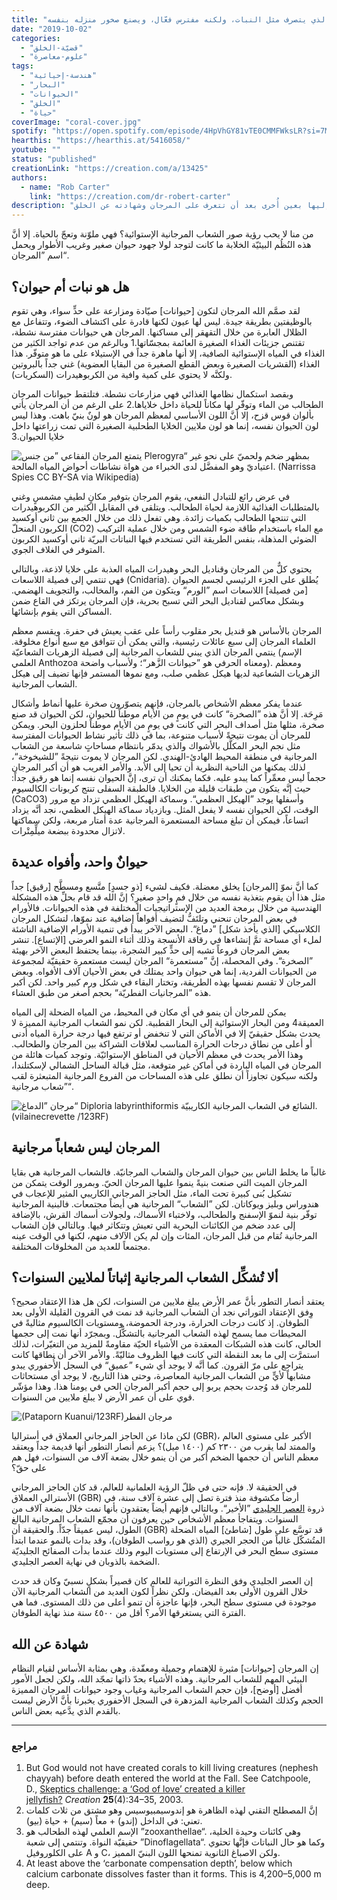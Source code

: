 ```yaml
---
title: "المرجان: الحيوان الذي يتصرف مثل النبات، ولكنه مفترس فعّال، ويصنع صخور منزله بنفسه."
date: "2019-10-02"
categories:
  - "قضيّة-الخلق"
  - "علوم-معاصرة"
tags:
  - "هندسة-إحيائية"
  - "البحار"
  - "الحيوانات"
  - "الخلق"
  - "حياة"
coverImage: "coral-cover.jpg"
spotify: "https://open.spotify.com/episode/4HpVhGY81vTE0CMMFWksLR?si=7MzgxWDoQUycu9bW-4O8jA"
hearthis: "https://hearthis.at/5416058/"
youtube: ""
status: "published"
creationLink: "https://creation.com/a/13425"
authors:
  - name: "Rob Carter"
    link: "https://creation.com/dr-robert-carter"
description: "في المرة المقبلة التي تعاين صورة أو مقطعاً مصوّراً يظهر الشعاب المرجانية سوف تنظر إليها بعين أُخرى بعد أن تتعرف على المرجان وشهادته عن الخلق"
---
```


من منا لا يحب رؤية صور الشعاب المرجانية الإستوائية؟ فهي ملوّنة وتعجّ بالحياة. إلا أنَّ هذه النُظُم البيئيّة الخلابة ما كانت لتوجد لولا جهود حيوان صغير وغريب الأطوار ويحمل اسم ”المرجان“.

## هل هو نبات أم حيوان؟

لقد صمَّم الله المرجان لتكون \[حيوانات\] صيّادة ومزارعة على حدٍّ سواء، وهي تقوم بالوظيفتين بطريقة جيدة. ليس لها عيون لكنها قادرة على اكتشاف الضوء، وتتفاعل مع الظلال العابرة من خلال التقهقر إلى مساكنها. المرجان هي حيوانات مفترسة نشطة، تقتنص جزيئات الغذاء الصغيرة العائمة بمجسّاتها.1 وبالرغم من عدم تواجد الكثير من الغذاء في المياه الإستوائية الصافية، إلا أنها ماهرة جداً في الإستيلاء على ما هو متوفّر. هذا الغذاء (القشريات الصغيرة وبعض القطع الصغيرة من البقايا العضوية) غني جداً بالبروتين ولكنَّه لا يحتوي على كمية وافية من الكربوهيدرات (السكريات).

وبقصد استكمال نظامها الغذائي فهي مزارعات نشطة. فتلتقط حيوانات المرجان الطحالب من الماء وتوفّر لها مكاناً للحياة داخل خلاياها.2 على الرغم من أن المرجان يأتي بألوان قوس قزح، إلا أنَّ اللون الأساسي لمعظم المرجان هو لونٌ بنيّ باهت. وهذا ليس لون الحيوان نفسه، إنما هو لون ملايين الخلايا الطحلبية الصغيرة التي تمت زراعتها داخل خلايا الحيوان.3

![يتمتع المرجان الفقاعي ”من جنس Plerogyra“ بمظهر ضخم ولحميّ على نحو غير اعتياديّ وهو المفضَّل لدى الخبراء من هواة نشاطات أحواض المياه المالحة. (Narrissa Spies CC BY-SA via Wikipedia)](bubble-coral.jpg?size=small&position=left)

في عرض رائع للتبادل النفعي، يقوم المرجان بتوفير مكانٍ لطيفٍ مشمسٍ وغني بالمتطلبات الغذائية اللازمة لحياة الطحالب. ويتلقى في المقابل الكثير من الكربوهيدرات التي تنتجها الطحالب بكميات زائدة. وهي تفعل ذلك من خلال الجمع بين ثاني أوكسيد الكربون المنحلّ (CO2) مع الماء باستخدام طاقة ضوء الشمس ومن خلال عملية التركيب الضوئي المذهلة، بنفس الطريقة التي تستخدم فيها النباتات البريّة ثاني أوكسيد الكربون المتوفر في الغلاف الجوي.

يحتوي كلٌّ من المرجان وقناديل البحر وهيدرات المياه العذبة على خلايا لاذعة، وبالتالي فهي تنتمي إلى فصيلة اللاسعات (Cnidaria). يُطلق على الجزء الرئيسي لجسم الحيوان \[من فصيلة\] اللاسعات اسم ”الورم“ ويتكون من الفم، والمخالب، والتجويف الهضمي. وبشكل معاكس لقناديل البحر التي تسبح بحرية، فإن المرجان يرتكز في القاع ضمن المساكن التي يقوم بإنشائها.

المرجان بالأساس هو قنديل بحر مقلوب رأساً على عقب يعيش في حفرة. ويقسم معظم العلماء المرجان إلى سبع عائلات رئيسية، والتي يمكن أن تتوافق مع سبع أنواع مخلوقة. ينتمي المرجان الذي يبني للشعاب المرجانية إلى فصيلة الزهريات الشعاعيّة (الإسم العلمي Anthozoa ومعناه الحرفي هو ”حيوانات الزَّهر“؛ ولأسباب واضحة). ومعظم الزهريات الشعاعية لديها هيكل عظمي صلب، ومع نموها المستمر فإنها تضيف إلى هيكل الشعاب المرجانية.

عندما يفكر معظم الأشخاص بالمرجان، فإنهم يتصوّرون صخرة عليها أنماط وأشكال مَرِحَة. إلا أنَّ هذه ”الصخرة“ كانت في يومٍ من الأيام موطناً للحيوان، لكن الحيوان قد صنع صخرة، مثلها مثل أصداف البحر التي كانت في يومٍ من الأيام موطناً لحلزون البحر. ويمكن للمرجان أن يموت نتيجةً لأسباب متنوعة، بما في ذلك تأثير نشاط الحيوانات المفترسة مثل نجم البحر المكلَّل بالأشواك والذي يدمّر بانتظام مساحاتٍ شاسعة من الشعاب المرجانية في منطقة المحيط الهادئ-الهندي. لكن المرجان لا يموت نتيجةً ”للشيخوخة“، لذلك يمكنها من الناحية النظرية أن تحيا إلى الأبد. والأمر الغريب هو أن أكبر المرجان حجماً ليس معمِّراً كما يبدو عليه. فكما يمكنك أن ترى، إنَّ الحيوان نفسه إنما هو رقيق جداً: حيث إنَّه يتكون من طبقات قليلة من الخلايا. فالطبقة السفلى تنتج كربونات الكالسيوم (CaCO3) وأسفلها يوجد ”الهيكل العظمي“. وسماكة الهيكل العظمي تزداد مع مرور الوقت، لكن الحيوان نفسه لا يفعل المثل. وبازدياد سماكة الهيكل العظمي، نجد أنَّه يزداد اتساعاً، فيمكن أن تبلغ مساحة المستعمرة المرجانية عدة أمتار مربعة، ولكن سماكتها لاتزال محدودة ببضعة ميلِّمِتْرات.

## حيوانٌ واحد، وأفواه عديدة

كما أنَّ نموّ \[المرجان\] يخلق معضلة. فكيف لشيء \[ذو جسدٍ\] متَّسع ومسطَّح \[رقيق\] جداً مثل هذا أن يقوم بتغذية نفسه من خلال فمٍ واحدٍ صغيرٍ؟ إنَّ الله قد قام بحلِّ هذه المشكلة الهندسية من خلال برمجة العديد من الإستراتيجيات المختلفة في هذه الحيوانات. فالأورام في بعض المرجان تنحني وتلتَفُّ لتضيف أفواهاً إضافية عند نموّها، لتشكل المرجان الكلاسيكي \[الذي يأخذ شكل\] ”دماغ“. البعض الآخر يبدأ في تنمية الأورام الإضافية الناشئة لملء أي مساحة تمَّ إنشاءها في رقاقة الأنسجة وذلك أثناء النمو العرضي \[الإتساع\]. تنشر بعض المرجان فروعاً تشبه إلى حدٍّ كبير الشجرة، بينما يحتفظ البعض الآخر بهيئة ”الصخرة“. وفي المحصلة، إنَّ ”مستعمرة“ المرجان ليست مستعمرة حقيقيّة لمجموعة من الحيوانات الفردية، إنما هي حيوان واحد يمتلك في بعض الأحيان آلاف الأفواه. وبعض المرجان لا تقسم نفسها بهذه الطريقة، وتختار البقاء في شكل ورم كبير واحد. لكن أكبر هذه ”المرجانيات الفطريّة“ بحجم أصغر من طبق العشاء.

يمكن للمرجان أن ينمو في أي مكان في المحيط، من المياه الضحلة إلى المياه العميقة4 ومن البحار الإستوائية إلى البحار القطبية. لكن نمو الشعاب المرجانية المميزة لا يحدث بشكل حقيقيّ إلا في الأماكن التي لا تنخفض أو ترتفع فيها درجة حرارة المياه أدنى أو أعلى من نطاق درجات الحرارة المناسب لعلاقات الشراكة بين المرجان والطحالب. وهذا الأمر يحدث في معظم الأحيان في المناطق الإستوائيّة. وتوجد كميات هائلة من المرجان في المياه الباردة في أماكن غير متوقعة، مثل قبالة الساحل الشمالي لإسكتلندا، ولكنه سيكون تجاوزاً أن نطلق على هذه المساحات من الفروع المرجانية المتبعثرة لقب ”شعاب مرجانية“.

![مرجان ”الدماغ“ Diploria labyrinthiformis الشائع في الشعاب المرجانية الكاريبيّة. (vilainecrevette /123RF)](brain-coral.jpg?size=small&position=left)

## المرجان ليس شعاباً مرجانية

غالباً ما يخلط الناس بين حيوان المرجان والشعاب المرجانيّة. فالشعاب المرجانية هي بقايا المرجان الميت التي صنعت بنيةً ينموا عليها المرجان الحيّ. وبمرور الوقت يتمكن من تشكيل بُنى كبيرة تحت الماء، مثل الحاجز المرجاني الكاريبي المثير للإعجاب في هندوراس وبليز ويوكاتان. لكن ”الشعاب“ المرجانية هي أيضاً مجتمعات. فالبنية المرجانية توفّر بنية لنموّ الإسفنج والطحالب، ولاختباء الأسماك، ولجولات أسماك القرش، بالإضافة إلى عدد ضخم من الكائنات البحرية التي تعيش وتتكاثر فيها. وبالتالي فإن الشعاب المرجانية تُقام من قبل المرجان، المئات وإن لم يكن الآلاف منهم، لكنها في الوقت عينه مجتمعاً للعديد من المخلوقات المختلفة.

## ألا تُشكِّل الشعاب المرجانية إثباتاً لملايين السنوات؟

يعتقد أنصار التطور بأنَّ عمر الأرض يبلغ ملايين من السنوات، لكن هل هذا الإعتقاد صحيح؟ وِفق الإعتقاد التوراتي نجد أن الشعاب المرجانية قد نمت في القرون القليلة الأولى بعد الطوفان. إذ كانت درجات الحرارة، ودرجة الحموضة، ومستويات الكالسيوم مثاليةً في المحيطات مما يسمح لهذه الشعاب المرجانية بالتشكُّل. وبمجرّد أنها نمت إلى حجمها الحالي، كانت هذه الشبكات المعقدة من الأشياء الحيّة مقاومةً للمزيد من التغيّرات، لذلك استمرَّت إلى ما بعد النقطة التي كانت فيها الظروف مثاليّةً. والأمر الآخر أن نطاقها كانت يتراجع على مرّ القرون. كما أنَّه لا يوجد أي شيء ”عميق“ في السجل الأُحفوري يبدو مشابهاً لأيٍّ من الشعاب المرجانية المعاصرة، وحتى هذا التاريخ، لا يوجد أي مستحاثات للمرجان قد وُجدت بحجم يربو إلى حجم أكبر المرجان الحي في يومنا هذا. وهذا مؤشّر قوي على أن عمر الأرض لا يبلغ ملايين من السنوات.

![(Pataporn Kuanui/123RF)مرجان الفطر](mushroom-coral.jpg?size=small&position=left)

لكن ماذا عن الحاجز المرجاني العملاق في أستراليا (GBR)، الأكبر على مستوى العالم والممتد لما يقرب من ٢٣٠٠ كم (١٤٠٠ ميل)؟ يزعم أنصار التطور أنها قديمة جداً ويعتقد معظم الناس أن حجمها الضخم أكبر من أن ينمو خلال بضعة آلاف من السنوات، فهل هم على حقّ؟

في الحقيقة لا. فإنه حتى في ظلّ الرؤية العلمانية للعالم، قد كان الحاجز المرجاني الأسترالي العملاق (GBR) أرضاً مكشوفة منذ فترة تصل إلى عشرة آلاف سنة، في ذروة [العصر الجليدي](https://creation.com/ice-age-questions-and-answers) ”الأخير“. وبالتالي فإنهم أيضاً يعتقدون بأنها نمت خلال بضعة آلاف من السنوات. ويتفاجأ معظم الأشخاص حين يعرفون أن مجمّع الشعاب المرجانية البالغ الطول، ليس عميقاً جدّاً. والحقيقة أن (GBR) قد توسَّع على طول \[شاطئ\] المياه الضحلة المتُشكّل غالباً من الحجر الجيري (الذي هو رواسب الطوفان)، وقد بدات بالنمو عندما ابتدأ مستوى سطح البحر في الإرتفاع إلى مستويات اليوم وذلك عندما بدأت الصفائح الجليديّة الضخمة بالذوبان في نهاية العصر الجليدي.

إن العصر الجليدي وفق النظرة التوراتية للعالم كان قصيراً بشكلٍ نسبيّ وكان قد حدث خلال القرون الأولى بعد الفيضان. ولكن نظراً لكون العديد من الشعاب المرجانية الآن موجودة في مستوى سطح البحر، فإنها عاجزة أن تنمو أعلى من ذلك المستوى. فما هي الفترة التي يستغرقها الأمر؟ أقل من ٤٥٠٠ سنة منذ نهاية الطوفان.

## شهادة عن الله

إن المرجان \[حيوانات\] مثيرة للإهتمام وجميلة ومعقّدة، وهي بمثابة الأساس لقيام النظام البيئي المهم للشعاب المرجانية. وهذه الأشياء بحدّ ذاتها تمجّد الله، ولكن لجعل الأمور أفضل \[أوضح\]، فإن حجم الشعاب المرجانية وغياب وجود حيوانات المرجان المميزة الحجم وكذلك الشعاب المرجانية المزدهرة في السجل الأحفوري يخبرنا بأنَّ الأرض ليست بالقدم الذي يدَّعيه بعض الناس.

---

### مراجع

1. But God would not have created corals to kill living creatures (nephesh chayyah) before death entered the world at the Fall. See Catchpoole, D., [Skeptics challenge: a ‘God of love’ created a killer jellyfish?](https://creation.com/jellyfish-clever-hunter) *Creation* **25**(4):34–35, 2003.
2. إنَّ المصطلح التقني لهذه الظاهرة هو إندوسيمبيوسيس وهو مشتق من ثلاث كلمات تعني: في الداخل (إندو) + معاً (سيم) + حياة (بيو).
3. الإسم العلمي لهذه الطحالب هو ”zooxanthellae“. وهي كائنات وحيدة الخلية، حقيقيّة النواة. وتنتمي إلى شعبة ”Dinoflagellata“. وكما هو حال النباتات فإنَّها تحتوي على الكلوروفيل A و C، ولكن الاصباغ الثانوية تمنحها اللون البنيّ المميز.
4. At least above the ‘carbonate compensation depth’, below which calcium carbonate dissolves faster than it forms. This is 4,200–5,000 m deep.
